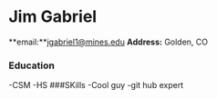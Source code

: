 # Jim Gabriel
**email:**jgabriel1@mines.edu
**Address:** Golden, CO
### Education
-CSM
-HS
###SKills
-Cool guy
-git hub expert
